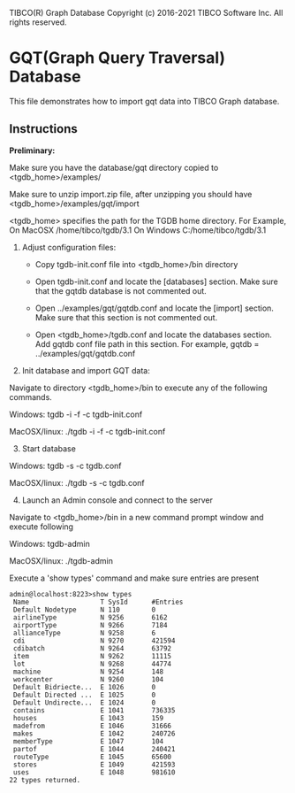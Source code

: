  TIBCO(R) Graph Database
 Copyright (c) 2016-2021 TIBCO Software Inc. All rights reserved.
 
# GQT(Graph Query Traversal) Database

This file demonstrates how to import gqt data into TIBCO Graph 
database.

Instructions
------------------------------------------------------------------

**Preliminary:**

Make sure you have the database/gqt directory copied to 
<tgdb_home>/examples/ 

Make sure to unzip import.zip file, after unzipping you should have 
<tgdb_home>/examples/gqt/import

<tgdb_home> specifies the path for the TGDB home directory. 
For Example,
On MacOSX /home/tibco/tgdb/3.1
On Windows C:/home/tibco/tgdb/3.1

1) Adjust configuration files:
	* Copy tgdb-init.conf file into <tgdb_home>/bin directory
	
	* Open tgdb-init.conf and locate the [databases] section. 
	  Make sure that the gqtdb database is not commented out.
	  
	* Open ../examples/gqt/gqtdb.conf and locate the 
      [import] section. 
	  Make sure that this section is not commented out.
	  
	* Open <tgdb_home>/tgdb.conf and locate the databases section. 
	  Add gqtdb conf file path in this section.
	  For example,
	  gqtdb = ../examples/gqt/gqtdb.conf
	  
2) Init database and import GQT data:

Navigate to directory <tgdb_home>/bin to execute any of the
following commands. 

Windows:
tgdb -i -f -c tgdb-init.conf

MacOSX/linux:
./tgdb -i -f -c tgdb-init.conf

3) Start database

Windows:
tgdb -s -c tgdb.conf

MacOSX/linux:
./tgdb -s -c tgdb.conf


4) Launch an Admin console and connect to the server

Navigate to <tgdb_home>/bin in a new command prompt window and execute following

Windows:
tgdb-admin

MacOSX/linux:
./tgdb-admin

Execute a 'show types' command and make sure entries are present
```
admin@localhost:8223>show types
 Name                  T SysId      #Entries
 Default Nodetype      N 110        0
 airlineType           N 9256       6162
 airportType           N 9266       7184
 allianceType          N 9258       6
 cdi                   N 9270       421594
 cdibatch              N 9264       63792
 item                  N 9262       11115
 lot                   N 9268       44774
 machine               N 9254       148
 workcenter            N 9260       104
 Default Bidriecte...  E 1026       0
 Default Directed ...  E 1025       0
 Default Undirecte...  E 1024       0
 contains              E 1041       736335
 houses                E 1043       159
 madefrom              E 1046       31666
 makes                 E 1042       240726
 memberType            E 1047       104
 partof                E 1044       240421
 routeType             E 1045       65600
 stores                E 1049       421593
 uses                  E 1048       981610
22 types returned.
```
